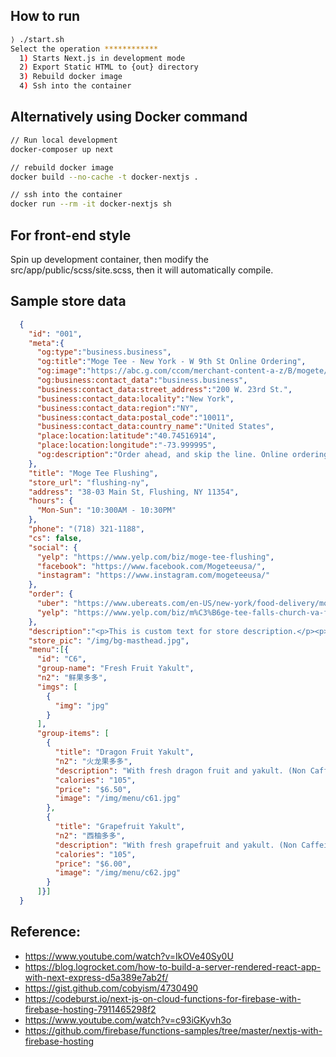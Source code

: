 ## How to run

```sh
⟩ ./start.sh
Select the operation ************
  1) Starts Next.js in development mode
  2) Export Static HTML to {out} directory
  3) Rebuild docker image
  4) Ssh into the container
```

## Alternatively using Docker command

```sh
// Run local development
docker-composer up next

// rebuild docker image 
docker build --no-cache -t docker-nextjs .

// ssh into the container
docker run --rm -it docker-nextjs sh
```

## For front-end style

Spin up development container, 
then modify the src/app/public/scss/site.scss, then it will automatically compile.


## Sample store data 
```json
  {
    "id": "001",
    "meta":{
      "og:type":"business.business",
      "og:title":"Moge Tee - New York - W 9th St Online Ordering",
      "og:image":"https://abc.g.com/ccom/merchant-content-a-z/B/mogete/Logo-FullColor.png",
      "og:business:contact_data":"business.business",
      "business:contact_data:street_address":"200 W. 23rd St.",
      "business:contact_data:locality":"New York",
      "business:contact_data:region":"NY",
      "business:contact_data:postal_code":"10011",
      "business:contact_data:country_name":"United States",
      "place:location:latitude":"40.74516914",
      "place:location:longitude":"-73.999995",
      "og:description":"Order ahead, and skip the line. Online ordering has never been easier!"
    },
    "title": "Moge Tee Flushing",
    "store_url": "flushing-ny",
    "address": "38-03 Main St, Flushing, NY 11354",
    "hours": {
      "Mon-Sun": "10:300AM - 10:30PM"
    },
    "phone": "(718) 321-1188",
    "cs": false,
    "social": {
      "yelp": "https://www.yelp.com/biz/moge-tee-flushing",
      "facebook": "https://www.facebook.com/Mogeteeusa/",
      "instagram": "https://www.instagram.com/mogeteeusa/"
    },
    "order": {
      "uber": "https://www.ubereats.com/en-US/new-york/food-delivery/moge-tee-%E6%84%BF%E8%8C%B6-flushing/K81n8zJKScy7x4r84ajTJg/",
      "yelp": "https://www.yelp.com/biz/m%C3%B6ge-tee-falls-church-va-falls-church-2?osq=moge+tee"
    },
    "description":"<p>This is custom text for store description.</p><p>Second line description</p>",
    "store_pic": "/img/bg-masthead.jpg",
    "menu":[{
      "id": "C6",
      "group-name": "Fresh Fruit Yakult",
      "n2": "鲜果多多",
      "imgs": [
        {
          "img": "jpg"
        }
      ],
      "group-items": [
        {
          "title": "Dragon Fruit Yakult",
          "n2": "火龙果多多",
          "description": "With fresh dragon fruit and yakult. (Non Caffeine;  Non-Diary)",
          "calories": "105",
          "price": "$6.50",
          "image": "/img/menu/c61.jpg"
        },
        {
          "title": "Grapefruit Yakult",
          "n2": "西柚多多",
          "description": "With fresh grapefruit and yakult. (Non Caffeine;  Non-Diary)",
          "calories": "105",
          "price": "$6.00",
          "image": "/img/menu/c62.jpg"
        }
      ]}]
  }
```



## Reference:
* https://www.youtube.com/watch?v=IkOVe40Sy0U
* https://blog.logrocket.com/how-to-build-a-server-rendered-react-app-with-next-express-d5a389e7ab2f/
* https://gist.github.com/cobyism/4730490
* https://codeburst.io/next-js-on-cloud-functions-for-firebase-with-firebase-hosting-7911465298f2
* https://www.youtube.com/watch?v=c93iGKyvh3o
* https://github.com/firebase/functions-samples/tree/master/nextjs-with-firebase-hosting
